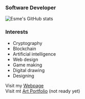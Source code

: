 ### Software Developer

![Esme's GitHub stats](https://github-readme-stats.vercel.app/api?username=esmegl&hide=contribs,prs)

### Interests

- Cryptography
- Blockchain
- Artificial intelligence
- Web design
- Game making
- Digital drawing
- Designing

Visit my [Webpage](https://esmegl.github.io/software-portfolio) \
Visit mt [Art Portfolio](https://esmegl.github.io/art-portfolio) (not ready yet)
